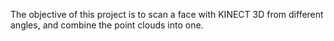 The objective of this project is to scan a face with KINECT 3D
from different angles, and combine the point clouds into one.